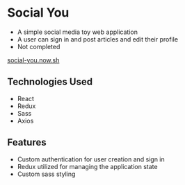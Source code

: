 # Social You
- A simple social media toy web application
- A user can sign in and post articles and edit their profile
- Not completed

[social-you.now.sh](social-you.now.sh)

## Technologies Used
- React
- Redux
- Sass
- Axios

## Features
- Custom authentication for user creation and sign in
- Redux utilized for managing the application state
- Custom sass styling

